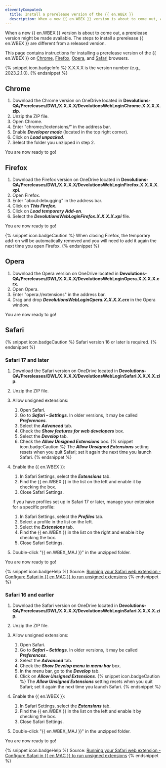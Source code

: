 ```yaml
---
eleventyComputed:
  title: Install a prerelease version of the {{ en.WBEX }}
  description: When a new {{ en.WBEX }} version is about to come out, a prerelease version might be made available. The steps to install a prerelease {{ en.WBEX }} are different from a released version.
---
```

When a new {{ en.WBEX }} version is about to come out, a prerelease version might be made available. The steps to install a prerelease {{ en.WBEX }} are different from a released version.

This page contains instructions for installing a prerelease version of the {{ en.WBEX }} on [Chrome](#chrome), [Firefox](#firefox), [Opera](#opera), and [Safari](#safari) browsers.

{% snippet icon.badgeInfo %}
X.X.X.X is the version number (e.g., 2023.2.1.0).
{% endsnippet %}

## Chrome

1. Download the Chrome version on OneDrive located in **Devolutions-QA/Prereleases/DWL/X.X.X.X/DevolutionsWebLoginChrome.X.X.X.X.zip**.
1. Unzip the ZIP file.
1. Open Chrome.
1. Enter "chrome://extensions/" in the address bar.
1. Enable ***Developer mode*** (located in the top right corner).
1. Click on ***Load unpacked***.
1. Select the folder you unzipped in step 2.

You are now ready to go!

## Firefox

1. Download the Firefox version on OneDrive located in **Devolutions-QA/Prereleases/DWL/X.X.X.X/DevolutionsWebLoginFirefox.X.X.X.X.xpi**.
1. Open Firefox.
1. Enter "about:debugging" in the address bar.
1. Click on ***This Firefox***.
1. Click on ***Load temporary Add-on***.
1. Select the ***DevolutionsWebLoginFirefox.X.X.X.X.xpi*** file.

You are now ready to go!

{% snippet icon.badgeCaution %}
When closing Firefox, the temporary add-on will be automatically removed and you will need to add it again the next time you open Firefox.
{% endsnippet %}

## Opera

1. Download the Opera version on OneDrive located in **Devolutions-QA/Prereleases/DWL/X.X.X.X/DevolutionsWebLoginOpera.X.X.X.X.crx**.
1. Open Opera.
1. Enter "opera://extensions" in the address bar.
1. Drag and drop ***DevolutionsWebLoginOpera.X.X.X.X.crx*** in the Opera window.

You are now ready to go!

## Safari

{% snippet icon.badgeCaution %}
Safari version 16 or later is required.
{% endsnippet %}

### Safari 17 and later

1. Download the Safari version on OneDrive located in **Devolutions-QA/Prereleases/DWL/X.X.X.X/DevolutionsWebLoginSafari.X.X.X.X.zip**.
1. Unzip the ZIP file.
1. Allow unsigned extensions:
   1. Open Safari.
   1. Go to ***Safari – Settings***. In older versions, it may be called ***Preferences***.
   1. Select the ***Advanced*** tab.
   1. Check the ***Show features for web developers*** box.
   1. Select the ***Develop*** tab.
   1. Check the ***Allow Unsigned Extensions*** box.
   {% snippet icon.badgeCaution %}
   The ***Allow Unsigned Extensions*** setting resets when you quit Safari; set it again the next time you launch Safari.
   {% endsnippet %}  

1. Enable the {{ en.WBEX }}:
   1. In Safari Settings, select the ***Extensions*** tab.
   1. Find the {{ en.WBEX }} in the list on the left and enable it by checking the box.
   1. Close Safari Settings.  

   If you have profiles set up in Safari 17 or later, manage your extension for a specific profile:  
   1. In Safari Settings, select the ***Profiles*** tab.
   1. Select a profile in the list on the left.
   1. Select the ***Extensions*** tab.
   1. Find the {{ en.WBEX }} in the list on the right and enable it by checking the box.
   1. Close Safari Settings.
1. Double-click "{{ en.WBEX_MAJ }}" in the unzipped folder.

You are now ready to go!

{% snippet icon.badgeHelp %}
Source: [Running your Safari web extension - Configure Safari in {{ en.MAC }} to run unsigned extensions](https://developer.apple.com/documentation/safariservices/safari_web_extensions/running_your_safari_web_extension#3744467)
{% endsnippet %}

### Safari 16 and earlier
1. Download the Safari version on OneDrive located in **Devolutions-QA/Prereleases/DWL/X.X.X.X/DevolutionsWebLoginSafari.X.X.X.X.zip**.
1. Unzip the ZIP file.
1. Allow unsigned extensions:
   1. Open Safari.
   1. Go to ***Safari – Settings***. In older versions, it may be called ***Preferences***.
   1. Select the ***Advanced*** tab.
   1. Check the ***Show Develop menu in menu bar*** box.
   1. In the menu bar, go to the ***Develop*** tab.
   1. Click on ***Allow Unsigned Extensions***.
   {% snippet icon.badgeCaution %}
   The ***Allow Unsigned Extensions*** setting resets when you quit Safari; set it again the next time you launch Safari.
   {% endsnippet %}  

1. Enable the {{ en.WBEX }}:
   1. In Safari Settings, select the ***Extensions*** tab.
   1. Find the {{ en.WBEX }} in the list on the left and enable it by checking the box.
   1. Close Safari Settings.
1. Double-click "{{ en.WBEX_MAJ }}" in the unzipped folder.

You are now ready to go!

{% snippet icon.badgeHelp %}
Source: [Running your Safari web extension - Configure Safari in {{ en.MAC }} to run unsigned extensions](https://developer.apple.com/documentation/safariservices/safari_web_extensions/running_your_safari_web_extension#3744467)
{% endsnippet %}
